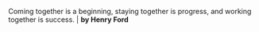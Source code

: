 Coming together is a beginning, staying together is progress, and working together is success.  | **by Henry Ford**